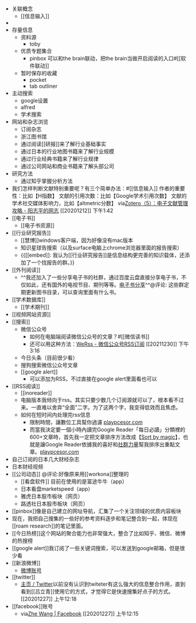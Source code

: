 - 关联概念
    - [[信息输入]]
- 
- 存量信息
    - 资料源
        - toby
    - 优质专题集合
        - pinbox 可以和the brain联动，把the brain当做开启阅读的入口#[[软件联动]]
    - 暂时保存的收藏
        - pocket
        - tab outliner
- 主动搜索
    - google设置
    - alfred
    - 学术搜索
- 网站和杂志浏览
    - 订阅杂志
    - 浙江图书馆
    - 通过阅读[[研报]]来了解行业基础事实
    - 通过日本的行业地图书籍来了解行业规模
    - 通过行业经典书籍来了解行业规律
    - 通过公司网站和商业书籍来了解头部公司
- 研究方法
    - 通过知乎掌握分析方法
- 我们怎样判断文献特别重要呢？有三个简单办法：#[[信息输入]]
作者的重要性：比如【H指数】
文献的引用次数：比如【Google学术引用次数】
文献的学术社交媒体影响力，比如【altmetric分数】
via[Zotero（5）：电子文献管理攻略 - 阳志平的网志](https://www.yangzhiping.com/tech/zotero5.html)
[[20201212]] 下午1:42
- [[电子书]]
    - [[电子书资源]]
- [[行业研究报告]]
    - [[慧博]]windows客户端，因为好像没有mac版本
    - 知识星球告搜索（以及surface电脑上chrome浏览器里面的报告搜索）
    - {{[[embed]]: 我认为[[行业研究报告]]是信息结构更完善的知识载体，还添加了一个找报告的群。}}
- [[外刊阅读]]
    - ^^我还加入了一些分享电子书的社群，通过百度云盘直接分享电子书，不仅如此，还有国外的电视节目、期刊等等。[电子书分享](https://pan.baidu.com/mbox/homepage#share/type=session)^^@评论: 这些群定期更新图书目录，可以查询里面有什么书。
- [[学术数据库]]
    - [[学术期刊]]
- [[视频网站资源]]
- [[搜索]]
    - 微信公众号
        - 如何在电脑端阅读微信公众号的文章？#[[微信读书]] 
        - 还可以用这种方法：[WeRss - 微信公众号RSS订阅](https://werss.app/) [[20211230]] 下午3:16
    - 今日头条（目前很少看）
    - 搜狗搜索微信公众号文章
    - [[google alert]]
        - 可以添加为RSS，不过直接在google alert里面看也可以
- [[RSS阅读]]
    - [[inoreader]]
    - 电脑版本我倾向于rss。其实只要少数几个订阅源就可以了，根本看不过来。一直难以舍弃“全面”二字。为了这两个字，我变得低效而且焦虑。
    - 如何在短时间内处理完rss信息
        - 限制時間，讓數位工具幫你過濾 [playpcesor.com](http://www.playpcesor.com/2011/10/61000-google-reader.html)
        - 而當我決定要一個小時內讀完Google Reader「每日必讀」分類裡的600+文章時，首先我一定把文章排序方法改成【[Sort by magic](http://playpcesor.blogspot.com/2007/03/google-reader.html)】，也就是讓Google Reader依據我的喜好和[社群力量](http://playpcesor.blogspot.com/2011/06/google_29.html)幫我排序出重點文章。[playpcesor.com](http://www.playpcesor.com/2011/10/61000-google-reader.html)
- 自己订阅的日本几大财经杂志
- 日本财经视频
- [[公司动态]] @评论:好像原来用[[workona]]整理的
    - [[看盘软件]] 目前在使用的是富途牛牛（app）
    - 日本看盘marketspeed（app）
    - 雅虎日本股市板块（网页）
    - 路透社日本股市板块（网页）
- [[pinbox]]像是自己建立的网址导航，汇集了一个关注领域的优质内容板块
- 现在，我把自己搜集的一些好的参考资料逐步和笔记整合到一起，体现在[[roam research]]的笔记里面。
- [[今日热榜]]这个网站的聚合能力也非常强大，整合了比如知乎、微信、微博的热搜榜
- [[google alert]]我订阅了一些关键词搜索，可以发送到google邮箱，但是很少看
- [[新浪微博]]
    - [微博账号](https://weibo.com/u/5308236728/home?wvr=5)
- [[twitter]]
    - [主页 / Twitter](https://twitter.com/home)以前没有认识到twiteter有这么强大的信息整合作用，直到看到[[吕立青]]使用它的方式，才觉得它是快速搜集好点子的方式。
[[20201227]] 上午12:18
- [[facebook]]账号
    - via[Zhe Wang | Facebook](https://www.facebook.com/profile.php?id=100056998240755)
[[20201227]] 上午12:15
